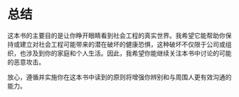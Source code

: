 # 总结

这本书的主要目的是让你睁开眼睛看到社会工程的真实世界。我希望它能帮助你保持或建立对社会工程可能带来的潜在破坏的健康恐惧，这种破坏不仅限于公司或组织，也涉及到你的家庭和个人生活。因此，我希望你能继续关注本书中讨论的可能的恶意攻击。

放心，遵循并实施你在这本书中读到的原则将增强你辨别和与周围人更有效沟通的能力。
